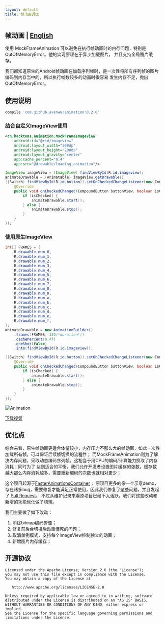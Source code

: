 ```yaml
---
layout: default
title: 帧动画调优
---
```


## 帧动画 | [English](index)

使用 MockFrameAnimation 可以避免在执行帧动画时的内存问题，特别是OutOfMemoryError。他的实现原理在于异步加载图片，
并且支持全局图片缓存。

我们都知道原生的Android帧动画在加载序列帧时，是一次性将所有序列帧的图片编码到内存当中的，所以执行帧数较多的动画时很容易
发生内存不足，抛出OutOfMemoryError。

## 使用说明


```Groovy
compile 'com.github.avenwu:animation:0.2.0'
```

### 结合自定义ImageView使用

```xml
<cn.hacktons.animation.MockFrameImageView
    android:id="@+id/imageview"
    android:layout_width="200dp"
    android:layout_height="200dp"
    android:layout_gravity="center"
    app:cache_percent="0.4"
    app:src="@drawable/loading_animation"/>
```

```java
ImageView imageView = (ImageView) findViewById(R.id.imageview);
animateDrawable = (Animatable) imageView.getDrawable();
((Switch) findViewById(R.id.button)).setOnCheckedChangeListener(new CompoundButton.OnCheckedChangeListener() {
    @Override
    public void onCheckedChanged(CompoundButton buttonView, boolean isChecked) {
        if (isChecked) {
            animateDrawable.start();
        } else {
            animateDrawable.stop();
        }
    }
});
```

### 使用原生ImageView

```java
int[] FRAMES = {
    R.drawable.num_0,
    R.drawable.num_1,
    R.drawable.num_2,
    R.drawable.num_3,
    R.drawable.num_4,
    R.drawable.num_5,
    R.drawable.num_6,
    R.drawable.num_7,
    R.drawable.num_8,
    R.drawable.num_9,
    R.drawable.num_a,
    R.drawable.num_b,
    R.drawable.num_c,
    R.drawable.num_d,
    R.drawable.num_e,
    R.drawable.num_f,
};
animateDrawable = new AnimationBuilder()
    .frames(FRAMES, 120/*duration*/)
    .cachePercent(0.4f)
    .oneShot(false)
    .into(findViewById(R.id.imageview));

((Switch) findViewById(R.id.button)).setOnCheckedChangeListener(new CompoundButton.OnCheckedChangeListener() {
    @Override
    public void onCheckedChanged(CompoundButton buttonView, boolean isChecked) {
        if (isChecked) {
            animateDrawable.start();
        } else {
            animateDrawable.stop();
        }
    }
});
```

![Animation](http://7u2jir.com1.z0.glb.clouddn.com/wuba/device-2017-09-12-153056.gif)

[下载视频](http://7u2jir.com1.z0.glb.clouddn.com/wuba/device-2017-09-12-153056.mp4)


## 优化点

综合来看，原生帧动画更适合体量较小，内存压力不那么大的帧动画，如此一次性加载所有帧，可以保证后续帧切换的流程性；
而MockFrameAnimation则为了解决内存问题，采取动态编码序列帧。这相当于用CPU的编码/计算能力换取了内存消耗；同时为了
达到适合的平衡，我们允许开发者设置图片缓存的张数，缓存数越大那么内存消耗越多，需要重新编码的次数也就相对更少；

这个项目起源于[FasterAnimationsContainer](https://github.com/tigerjj/FasterAnimationsContainer)；
原项目更多的像一个示意demo，存在诸多bug，需要修复才能满足正常使用，因此我们修复了这些问题，并且发起了
[Pull Request](https://github.com/tigerjj/FasterAnimationsContainer/issues/11)。
不过从维护记录来看原项目已经不太活跃，我们将这些改动和新增的功能优化做了梳理。

我们主要做了如下改动：

1. 消除bitmap编码警告；
2. 修复前后台切换后动画僵死的问题；
3. 取消单例模式，支持每个ImageView控制独立的动画；
4. 新增图片内存缓存；

## 开源协议

```
Licensed under the Apache License, Version 2.0 (the "License");
you may not use this file except in compliance with the License.
You may obtain a copy of the License at

   http://www.apache.org/licenses/LICENSE-2.0

Unless required by applicable law or agreed to in writing, software
distributed under the License is distributed on an "AS IS" BASIS,
WITHOUT WARRANTIES OR CONDITIONS OF ANY KIND, either express or implied.
See the License for the specific language governing permissions and
limitations under the License.
```
